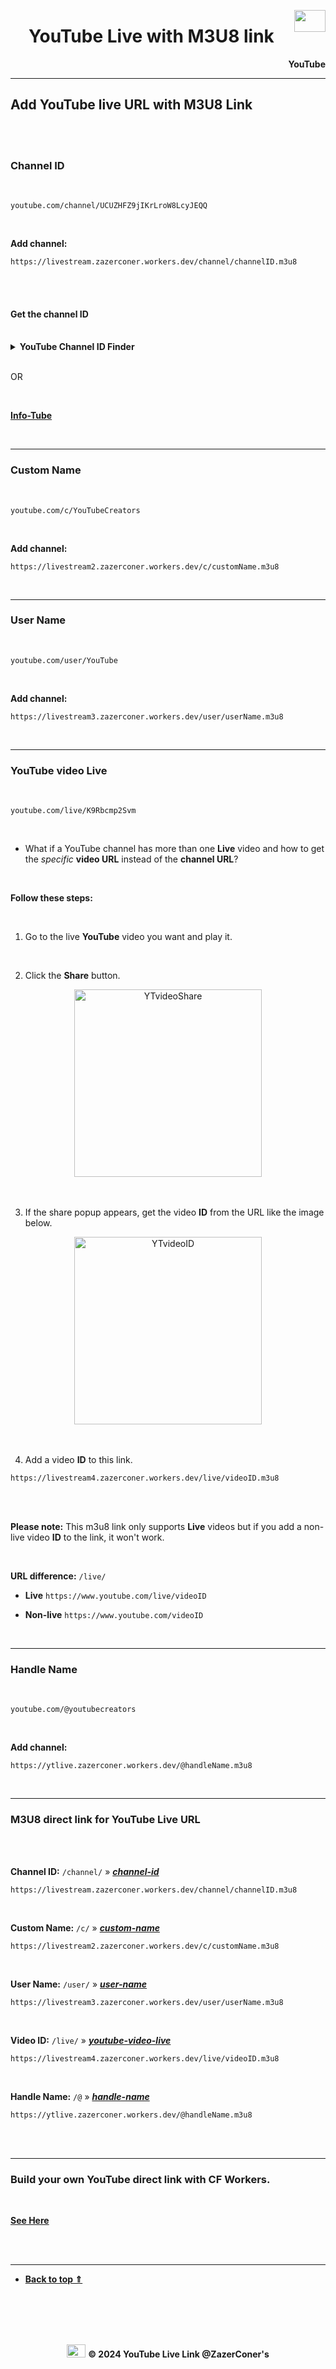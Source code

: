 <a name="top"></a>

<a href="https://www.youtube.com"><img align="right" src="https://i.imgur.com/PsDtnzZ.png" width="50px" height="35px"></a>
<h1 align="center">YouTube Live with M3U8 link</h1>
<div align="right"><strong>YouTube</strong></div>

<hr>

## Add YouTube live URL with M3U8 Link

<br><br>

<a name="channel-id"></a>
### Channel ID

<br>

`youtube.com/channel/UCUZHFZ9jIKrLroW8LcyJEQQ`

<br>

**Add channel:**

```url
https://livestream.zazerconer.workers.dev/channel/channelID.m3u8
```

<br>
<br>

#### Get the channel ID

<br>

<details><summary><strong>YouTube Channel ID Finder</strong></summary>

<br>

- [seostudio.tools/youtube-channel-id](https://seostudio.tools/youtube-channel-id)

- [barrazacarlos.com/free-seo-tools/youtube-channel-id](https://barrazacarlos.com/free-seo-tools/youtube-channel-id)

- [web-seotools.com/youtube-channel-id](https://web-seotools.com/youtube-channel-id)

- [wholeseotools.com/youtube-channel-id](https://wholeseotools.com/youtube-channel-id)

- [sarojmeher.com/smartweb/youtube-channel-id](https://www.sarojmeher.com/smartweb/youtube-channel-id)

- [seotoolstamil.com/youtube-channel-id](https://seotoolstamil.com/youtube-channel-id)

- [webtoolsmate.com/youtube-channel-id](https://webtoolsmate.com/youtube-channel-id)

- [vionlinetools.com/youtube-channel-id](https://vionlinetools.com/youtube-channel-id)

- [onhelpinghand.org/youtube-channel-id](https://www.onhelpinghand.org/youtube-channel-id)

- [bonoseotools.com/youtube-channel-id](https://bonoseotools.com/youtube-channel-id)

- [zoneseotools.com/youtube-channel-id](https://zoneseotools.com/youtube-channel-id)

- [naijaseotools.com/youtube-channel-id](https://naijaseotools.com/youtube-channel-id)

- [seotool247.com/youtube-channel-id](https://seotool247.com/youtube-channel-id)

- [mrephrase.com/en/youtube-channel-id](https://mrephrase.com/en/youtube-channel-id)

- [oceanoftool.com/youtube-channel-id](https://oceanoftool.com/youtube-channel-id)

- [mintseotools.com/youtube-channel-id](https://mintseotools.com/youtube-channel-id)

- [toolsa2z.com/youtube-channel-id/](https://toolsa2z.com/youtube-channel-id/)

- [impif.com/youtube-channel-id](https://impif.com/youtube-channel-id)

- [ytbos.com/find-youtube-channel-id](https://ytbos.com/find-youtube-channel-id.php)

- [beehosting.pro/seotools/youtube-channel-id](https://beehosting.pro/seotools/youtube-channel-id)

- [seostudiotools.com/youtube-channel-id](https://seostudiotools.com/youtube-channel-id)

- [simplifiedwebtools.com/youtube-channel-id](https://simplifiedwebtools.com/youtube-channel-id)

- [codeofaninja.com/tools/find-youtube-channel-id](https://www.codeofaninja.com/tools/find-youtube-channel-id)

</details>

<br>

OR

<br>

**[Info-Tube](https://github.com/ZazerConer/info-tube)**

<br><hr>

<a name="custom-name"></a>
### Custom Name

<br>

`youtube.com/c/YouTubeCreators`

<br>

**Add channel:**

```url
https://livestream2.zazerconer.workers.dev/c/customName.m3u8
```

<br>
<hr>

<a name="user-name"></a>
### User Name

<br>

`youtube.com/user/YouTube`

<br>

**Add channel:**

```url
https://livestream3.zazerconer.workers.dev/user/userName.m3u8
```

<br>
<hr>

<a name="youtube-video-live"></a>
### YouTube video Live

<br>

`youtube.com/live/K9Rbcmp2Svm`

<br>

- What if a YouTube channel has more than one **Live** video and how to get the _specific_ **video URL** instead of the **channel URL**? 

<br>

**Follow these steps:**

<br>

1. Go to the live **YouTube** video you want and play it.

<br>

2. Click the **Share** button.
<div align="center"><img src="https://iili.io/H4M4hSs.webp" width="300px" alt="YTvideoShare"></div>

<br>
<br>

3. If the share popup appears, get the video **ID** from the URL like the image below.
<div align="center"><img src="https://iili.io/H4M4wHG.webp" width="300px" alt="YTvideoID"></div>

<br>
<br>

4. Add a video **ID** to this link.
```url
https://livestream4.zazerconer.workers.dev/live/videoID.m3u8
```

<br><br>

**Please note:** This m3u8 link only supports **Live** videos but if you add a non-live video **ID** to the link, it won't work.

<br>

**URL difference:** `/live/`

- **Live** `https://www.youtube.com/live/videoID`

- **Non-live** `https://www.youtube.com/videoID`

<br>
<hr>

<a name="handle-name"></a>
### Handle Name

<br>

`youtube.com/@youtubecreators`

<br>

**Add channel:**

```url
https://ytlive.zazerconer.workers.dev/@handleName.m3u8
```

<br>
<hr>

### M3U8 direct link for YouTube Live URL

<br><br>

**Channel ID:** `/channel/` » **_[channel-id](#channel-id)_**

```link
https://livestream.zazerconer.workers.dev/channel/channelID.m3u8
```

<br>

**Custom Name:** `/c/` » **_[custom-name](#custom-name)_**

```link
https://livestream2.zazerconer.workers.dev/c/customName.m3u8
```

<br>

**User Name:** `/user/` » **_[user-name](#user-name)_**

```link
https://livestream3.zazerconer.workers.dev/user/userName.m3u8
```

<br>

**Video ID:** `/live/` » **_[youtube-video-live](#youtube-video-live)_**

```link
https://livestream4.zazerconer.workers.dev/live/videoID.m3u8
```

<br>

**Handle Name:** `/@` » **_[handle-name](#handle-name)_**

```link
https://ytlive.zazerconer.workers.dev/@handleName.m3u8
```

<br><br><hr>

### Build your own YouTube direct link with CF Workers.

<br>

**[See Here](https://github.com/ZazerConer/YouTube-to-M3U8/tree/main/youtube-live-url)**

<br><br><hr>

- **[Back to top ⇑](#top)**

<br><br><br><br>

<div align="center"><img src="https://i.imgur.com/PsDtnzZ.png" width="30px" height="21px"> <strong>© 2024 YouTube Live Link @ZazerConer's</strong></div>
